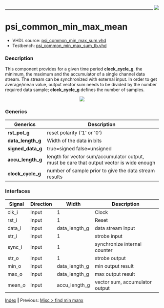 <img align="right" src="../psi_logo.png">

***
# psi_common_min_max_mean

- VHDL source: [psi_common_min_max_sum.vhd](../../hdl/psi_common_min_max_sum.vhd)
- Testbench:  [psi_common_min_max_sum_tb.vhd](../../testbench/psi_common_min_max_sum_tb/psi_common_min_max_sum_tb.vhd)

### Description
This component provides for a given time period **clock_cycle_g**, the minimum, the maximum and the accumulator of a single channel data stream. The stream can be synchronized with external input. In order to get average/mean value, output vector sum needs to be divided by the number required data sample; **clock_cycle_g** defines the number of samples.

<p align="center"><img src="ch11_17_fig56.png"> </p>

### Generics

Generics        | Description
----------------------|------------------------------
**rst\_pol\_g** 			| reset polarity ('1' or '0')
**data\_length\_g** 	| Width of the data in bits
**signed\_data\_g**   | true=signed   false=unsigned
**accu_length\_g**	 	| length for vector sum/accumulator output, must be care that output vector is wide enough
**clock_cycle\_g**	 	| number of sample prior to give the data stream results   

### Interfaces

Signal  |Direction  |Width        |Description
--------|-----------|-------------|---------------------------------
clk_i  	|Input      |1            |Clock
rst_i  	|Input      |1            |Reset
data_i  |Input      |data_length_g|data stream input
str_i   |Input      |1			      |strobe input
sync_i 	|Input 			|1			      |synchronize internal counter
str_o   |Input 		  |1 			 			|strobe output
min_o   |Input 		  |data_length_g|min output result
max_o   |Input 		  |data_length_g|max output result
mean_o  |Input 		|accu_length_g|vector sum, accumulator output


[Index](../psi_common_index.md) **|** Previous: [Misc > find min manx](../ch11_misc/ch11_16_find_min_max.md)
